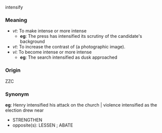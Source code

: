 intensify
### Meaning
+ _vt_: To make intense or more intense
    + __eg__: The press has intensified its scrutiny of the candidate's background
+ _vt_: To increase the contrast of (a photographic image).
+ _vi_: To become intense or more intense
    + __eg__: The search intensified as dusk approached

### Origin

ZZC

### Synonym

__eg__: Henry intensified his attack on the church | violence intensified as the election drew near

+ STRENGTHEN
+ opposite(s): LESSEN ; ABATE


